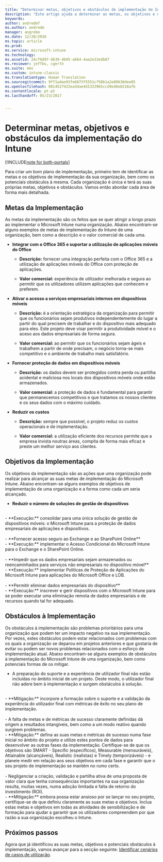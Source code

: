 ```yaml
---
title: "Determinar metas, objetivos e obstáculos de implementação do Intune | Documentos da Microsoft"
description: "Este artigo ajuda a determinar as metas, os objetivos e os obstáculos da implementação para uma implementação apenas na cloud do Microsoft Intune."
keywords: 
author: andredm7
ms.author: andredm
manager: angrobe
ms.date: 12/20/2016
ms.topic: article
ms.prod: 
ms.service: microsoft-intune
ms.technology: 
ms.assetid: 24cf9d97-db39-4b95-a664-4aa2e33edb87
ms.reviewer: jeffbu, cgerth
ms.suite: ems
ms.custom: intune-classic
ms.translationtype: Human Translation
ms.sourcegitcommit: 9ff1adae93fe6873f5551cf58b1a2e89638dee85
ms.openlocfilehash: 6014527422ea3dae4d1333965ccd9e48e8216afb
ms.contentlocale: pt-pt
ms.lasthandoff: 05/23/2017


---
```


# <a name="determine-intune-deployment-goals-objectives-and-challenges"></a>Determinar metas, objetivos e obstáculos da implementação do Intune

[!INCLUDE[note for both-portals](../includes/note-for-both-portals.md)]

Para criar um bom plano de implementação, primeiro tem de identificar as metas e os objetivos de implementação da sua organização, bem como os potenciais obstáculos à mesma. Cada organização é única e terá as suas próprias metas, objetivos e obstáculos. Vamos então abordar cada área de forma mais detalhada.

## <a name="deployment-goals"></a>Metas da Implementação

As metas da implementação são os feitos que se quer atingir a longo prazo ao implementar o Microsoft Intune numa organização. Abaixo encontram-se alguns exemplos de metas de implementação do Intune de uma organização, bem como a descrição e o valor comercial de cada uma.

-   **Integrar com o Office 365 e suportar a utilização de aplicações móveis do Office**

    -   **Descrição:** fornecer uma integração perfeita com o Office 365 e a utilização de aplicações móveis do Office com proteção de aplicações.

    -   **Valor comercial:** experiência de utilizador melhorada e segura ao permitir que os utilizadores utilizem aplicações que conhecem e preferem.

-   **Ativar o acesso a serviços empresariais internos em dispositivos móveis**

    -   **Descrição:** é a orientação estratégica da organização para permitir que os funcionários sejam produtivos independentemente do lugar a partir do qual precisem de trabalhar e do dispositivo mais adequado para eles. Este projeto deve visar permitir a produtividade móvel e o aceso aos dados empresariais de forma segura.

    -   **Valor comercial:** ao permitir que os funcionários sejam ágeis e trabalhem a partir de onde precisam, o negócio torna-se mais competitivo e o ambiente de trabalho mais satisfatório.

-   **Fornecer proteção de dados em dispositivos móveis**

    -   **Descrição:** os dados devem ser protegidos contra perda ou partilha acidental e maliciosa nos locais dos dispositivos móveis onde estão armazenados.

    -   **Valor comercial:** a proteção de dados é fundamental para garantir que permanecemos competitivos e que tratamos os nossos clientes e os seus dados com o máximo cuidado.

-   **Reduzir os custos**

    -   **Descrição:** sempre que possível, o projeto reduz os custos operacionais e de implementação.

    -    **Valor comercial:** a utilização eficiente dos recursos permite que a empresa invista noutras áreas, compita de forma mais eficaz e preste um melhor serviço aos clientes.

## <a name="deployment-objectives"></a>Objetivos da Implementação

Os objetivos da implementação são as ações que uma organização pode realizar para alcançar as suas metas de implementação do Microsoft Intune. Abaixo encontram-se alguns exemplos de objetivos de implementação de uma organização e a forma como cada um seria alcançado.

-   **Reduzir o número de soluções de gestão de dispositivos**
<br>
    -   **Execução:** consolidar para uma única solução de gestão de dispositivos móveis: o Microsoft Intune para a proteção de dados empresariais de aplicações e dispositivos.
<br></br>
-   **Fornecer acesso seguro ao Exchange e ao SharePoint Online**
<br>
    -   **Execução:** implementar o Acesso Condicional do Microsoft Intune para o Exchange e o SharePoint Online.
<br></br>
-   **Impedir que os dados empresariais sejam armazenados ou reencaminhados para serviços não empresariais no dispositivo móvel**
<br>
    -   **Execução:** implementar Políticas de Proteção de Aplicações do Microsoft Intune para aplicações do Microsoft Office e LOB.
<br></br>
-   **Permitir eliminar dados empresariais do dispositivo**
<br>
    -   **Execução:** inscrever e gerir dispositivos com o Microsoft Intune para se poder executar uma eliminação remota de dados empresariais e de recursos quando tal for adequado.

## <a name="deployment-challenges"></a>Obstáculos à Implementação

Os obstáculos à implementação são problemas prioritários para uma organização que podem ter um impacto negativo na sua implementação. Por vezes, estes obstáculos podem estar relacionados com problemas com os quais a organização se deparou em projetos anteriores e que gostaria de evitar ou podem ser novos problemas relacionados com o esforço de implementação atual. Abaixo encontram-se alguns exemplos de obstáculos à implementação do Microsoft Intune de uma organização, bem como potenciais formas de os mitigar.

-   A preparação do suporte e a experiência de utilizador final não estão incluídas no âmbito inicial de um projeto.  Deste modo, o utilizador final não adere bem à implementação e surgem obstáculos à solução.
<br>
    -   **Mitigação:** incorpore a formação sobre o suporte e a validação da experiência do utilizador final com métricas de êxito no seu plano de implementação.
<br></br>
-   A falta de metas e de métricas de sucesso claramente definidas dá origem a resultados intangíveis, bem como a um modo reativo quando surgirem problemas.
<br>
    -   **Mitigação:** defina as suas metas e métricas de sucesso numa fase inicial no âmbito do projeto e utilize estes pontos de dados para desenvolver as outras fases da implementação. Certifique-se de que os objetivos são SMART - Specific (específicos), Measurable (mensuráveis), Attainable (alcançáveis), Realistic (realistas) e Timely (temporizáveis) - e planeie medir em relação aos seus objetivos em cada fase e garantir que o seu projeto de implementação se mantém no rumo certo.
<br></br>
-   Negligenciar a criação, validação e partilha ativa de uma proposta de valor clara que tenha consequências importantes na sua organização resulta, muitas vezes, numa adoção limitada e falta de retorno do investimento (ROI).
<br>
    -   **Mitigação:** embora possa estar ansioso por se lançar no seu projeto, certifique-se de que definiu claramente as suas metas e objetivos. Inclua estas metas e objetivos em todas as atividades de sensibilização e de formação para ajudar a garantir que os utilizadores compreendem por que razão a sua organização escolheu o Intune.

## <a name="next-steps"></a>Próximos passos

Agora que já identificou as suas metas, objetivos e potenciais obstáculos à implementação, vamos avançar para a secção seguinte: [Identificar cenários de casos de utilização](section-2-identify-use-case-scenarios.md).

